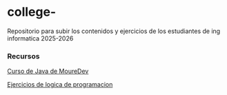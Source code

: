 # college-

Repositorio para subir los contenidos y ejercicios de los estudiantes de ing informatica 2025-2026

### Recursos

[Curso de Java de MoureDev](https://github.com/mouredev/hello-java.git)

[Ejercicios de logica de programacion](https://retosdeprogramacion.com/ejercicios/)